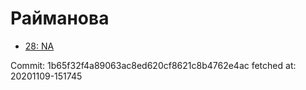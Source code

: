 # Райманова
- [28: NA](28.md)

Commit: 1b65f32f4a89063ac8ed620cf8621c8b4762e4ac
 fetched at: 20201109-151745
